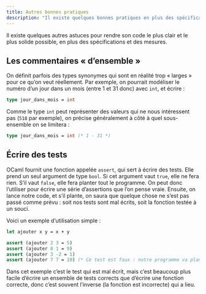 ```yaml
---
title: Autres bonnes pratiques
description: "Il existe quelques bonnes pratiques en plus des spécifications et des mesures pour avoir un code de bonne qualité, comme l'écriture de tests."
---
```


Il existe quelques autres astuces pour rendre son code le plus clair et le plus solide possible,
en plus des spécifications et des mesures.

## Les commentaires « d’ensemble »

On définit parfois des types synonymes qui sont en réalité trop « larges » pour ce qu’on veut réellement.
Par exemple, on pourrait modéliser le numéro d’un jour dans un mois (entre 1 et 31 donc) avec `int`, et écrire :

```ocaml
type jour_dans_mois = int
```

Comme le type `int` peut représenter des valeurs qui ne nous intéressent pas (`518` par exemple), on précise
généralement à côté à quel sous-ensemble on se limitera :

```ocaml
type jour_dans_mois = int (* 1 - 31 *)
```

## Écrire des tests

OCaml fournit une fonction appelée `assert`, qui sert à écrire des tests. Elle prend un seul argument de type
`bool`. Si cet argument vaut `true`, elle ne fera rien. S’il vaut `false`, elle fera planter tout le programme.
On peut donc l’utiliser pour écrire une série d’assertions que l’on pense vraie. Ensuite, on lance notre code,
et s’il plante, on saura que quelque chose ne s’est pas passé comme prévu : soit nos tests sont mal écrits, soit
la fonction testée à un souci.

Voici un exemple d’utilisation simple :

```ocaml
let ajouter x y = x + y

assert (ajouter 2 3 = 5)
assert (ajouter 8 1 = 9)
assert (ajouter 3 -2 = 1)
assert (ajouter 7 7 = 10) (* Ce test est faux : notre programme va planter. *)
```

Dans cet exemple c’est le test qui est mal écrit, mais c’est beaucoup plus facile d’écrire un ensemble de tests
corrects que d’écrire une fonction correcte, donc c’est souvent l’inverse (la fonction est incorrecte) qui a lieu.
